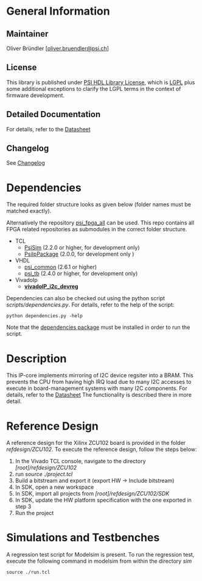 # General Information

## Maintainer
Oliver Bründler [oliver.bruendler@psi.ch]

## License
This library is published under [PSI HDL Library License](License.txt), which is [LGPL](LGPL2_1.txt) plus some additional exceptions to clarify the LGPL terms in the context of firmware development.

## Detailed Documentation
For details, refer to the [Datasheet](doc/i2c_devreg.pdf)

## Changelog
See [Changelog](Changelog.md)

<!-- DO NOT CHANGE FORMAT: this section is parsed to resolve dependencies -->

# Dependencies

The required folder structure looks as given below (folder names must be matched exactly). 

Alternatively the repository [psi\_fpga\_all](https://github.com/paulscherrerinstitute/psi_fpga_all) can be used. This repo contains all FPGA related repositories as submodules in the correct folder structure.

* TCL
  * [PsiSim](https://github.com/paulscherrerinstitute/PsiSim) (2.2.0 or higher, for development only)
  * [PsiIpPackage](https://github.com/paulscherrerinstitute/PsiIpPackage) (2.0.0, for development only )
* VHDL
  * [psi\_common](https://github.com/paulscherrerinstitute/psi_common) (2.6.1 or higher)
  * [psi\_tb](https://github.com/paulscherrerinstitute/psi_tb) (2.4.0 or higher, for development only)
* VivadoIp
  * [**vivadoIP\_i2c\_devreg**](https://github.com/paulscherrerinstitute/vivadoIP_i2c_devreg)
  
<!-- END OF PARSED SECTION -->
  
Dependencies can also be checked out using the python script *scripts/dependencies.py*. For details, refer to the help of the script:

```
python dependencies.py -help
```

Note that the [dependencies package](https://github.com/paulscherrerinstitute/PsiFpgaLibDependencies) must be installed in order to run the script.

# Description
This IP-core implements mirroring of I2C device regsiter into a BRAM. This prevents the CPU from having high IRQ load due to many I2C accesses to execute in board-management systems with many I2C components. For details, refer to the [Datasheet](doc/i2c_devreg.pdf) The functionality is described there in more detail.


# Reference Design
A reference design for the Xilinx ZCU102 board is provided in the folder *refdesign/ZCU102*. To execute the reference design, follow the steps below:

1. In the Vivado TCL console, navigate to the directory *[root]/refdesign/ZCU102*
2. run *source ./project.tcl*
3. Build a bitstream and export it (export HW -> Include bitstream)
4. In SDK, open a new workspace
5. In SDK, import all projects from *[root]/refdesign/ZCU102/SDK*
6. In SDK, update the HW platform specification with the one exported in step 3
7. Run the project


# Simulations and Testbenches

A regression test script for Modelsim is present. To run the regression test, execute the following command in modelsim from within the directory *sim*

```
source ./run.tcl
``` 
 